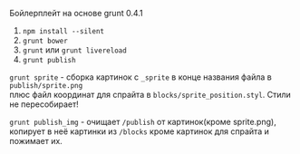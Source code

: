Бойлерплейт на основе grunt 0.4.1

1. `npm install --silent`  
2. `grunt bower`  
3. `grunt` или `grunt livereload`  
4. `grunt publish`  

`grunt sprite` - сборка картинок с `_sprite` в конце названия файла в `publish/sprite.png`  
плюс файл координат для спрайта в `blocks/sprite_position.styl`. Стили не пересобирает!  

`grunt publish_img` - очищает `/publish` от картинок(кроме sprite.png),  
копирует в неё картинки из `/blocks` кроме картинок для спрайта и пожимает их.